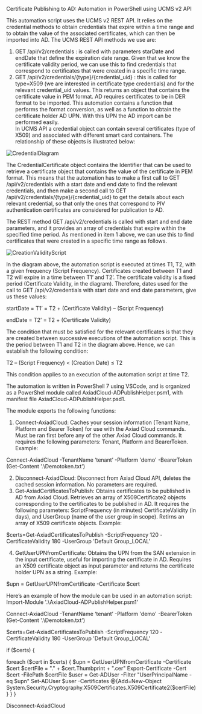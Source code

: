 Certificate Publishing to AD: Automation in PowerShell using UCMS v2 API

This automation script uses the UCMS v2 REST API. It relies on the credential methods to obtain credentials that expire within a time range and to obtain the value of the associated certificates, which can then be imported into AD. The UCMS REST API methods we use are:
1.	GET /api/v2/credentials : is called with parameters starDate and endDate that define the expiration date range. Given that we know the certificate validity period, we can use this to find credentials that correspond to certificates that were created in a specific time range.
2.	GET /api/v2/credentials/{type}/{credential_uid} : this is called for type=X509 (we are interested in certificate type credentials) and for the relevant credential_uid values. This returns an object that contains the certificate value in PEM format. 
AD requires certificates to be in DER format to be imported. This automation contains a function that performs the format conversion, as well as a function to obtain the certificate holder AD UPN. With this UPN the AD import can be performed easily.  
In UCMS API a credential object can contain several certificates (type of X509) and associated with different smart card containers. The relationship of these objects is illustrated below: 

 
![CredentialDiagram](https://github.com/GHmiguel/UcmsADPublish/assets/35546222/56d06da7-c86c-4b06-948d-8a041625b126)

The CredentialCertificate object contains the Identifier that can be used to retrieve a certificate object that contains the value of the certificate in PEM format. This means that the automation has to make a first call to GET /api/v2/credentials with a start date and end date to find the relevant credentials, and then make a second call to GET /api/v2/credentials/{type}/{credential_uid} to get the details about each relevant credential, so that only the ones that correspond to PIV authentication certificates are considered for publication to AD. 

The REST method GET /api/v2/credentials is called with start and end date parameters, and it provides an array of credentials that expire within the specified time period. As mentioned in item 1 above, we can use this to find certificates that were created in a specific time range as follows. 

 ![CreationValidityScript](https://github.com/GHmiguel/UcmsADPublish/assets/35546222/a6316d8e-7f80-4dd4-8260-abf566c04194)


In the diagram above, the automation script is executed at times T1, T2, with a given frequency (Script Frequency). Certificates created between T1 and T2 will expire in a time between T1’ and T2’. The certificate validity is a fixed period (Certificate Validity, in the diagram). Therefore, dates used for the call to GET /api/v2/credentials  with start date and end date parameters, give us these values:

startDate = T1’ = T2 + (Certificate Validity) – (Script Frequency)

endDate = T2’ = T2 + (Certificate Validity)

The condition that must be satisfied for the relevant certificates is that they are created between successive executions of the automation script. This is the period between T1 and T2 in the diagram above. Hence, we can establish the following condition:

T2 – (Script Frequency) < (Creation Date) ≤ T2

This condition applies to an execution of the automation script at time T2.

The automation is written in PowerShell 7 using VSCode, and is organized as a PowerShel module called AxiadCloud-ADPublishHelper.psm1, with manifest file AxiadCloud-ADPublishHelper.psd1.

The module exports the following functions:

1.	Connect-AxiadCloud: Caches your session information (Tenant Name, Platform and Bearer Token) for use with the Axiad Cloud commands. Must be ran first before any of the other Axiad Cloud commands. It requires the following parameters: Tenant, Platform and BearerToken. Example:

Connect-AxiadCloud -TenantName ‘tenant’ -Platform 'demo' -BearerToken (Get-Content '.\Demotoken.txt')

2.	Disconnect-AxiadCloud: Disconnect from Axiad Cloud API, deletes the cached session information. No parameters are required.
3.	Get-AxiadCertificatesToPublish: Obtains certificates to be published in AD from Axiad Cloud. Retrieves an array of X509Certificate2 objects corresponding to the certificates to be published in AD. It requires the following parameters: ScriptFrequency (in minutes)  CertificateValidity (in days), and UserGroup (name of the user group in scope). Retirns an array of X509 certificate objects.  Example: 

$certs=Get-AxiadCertificatesToPublish -ScriptFrequency 120 -CertificateValidity 180 -UserGroup 'Default Group_LOCAL'

4.	GetUserUPNfromCertificate: Obtains the UPN from the SAN extension in the input certificate, useful for importing the certificate in AD. Requires an X509 certificate object as input parameter and returns the certificate holder UPN as a string. Example: 

$upn = GetUserUPNfromCertificate -Certificate $cert

Here’s an example of how the module can be used in an automation script:
Import-Module '.\AxiadCloud-ADPublishHelper.psm1'

Connect-AxiadCloud -TenantName ‘tenant’ -Platform 'demo' -BearerToken (Get-Content '.\Demotoken.txt')

$certs=Get-AxiadCertificatesToPublish -ScriptFrequency 120 -CertificateValidity 180 -UserGroup 'Default Group_LOCAL'

if ($certs) {

foreach ($cert in $certs) { 
    $upn = GetUserUPNfromCertificate -Certificate $cert 
    $certFile = ".\" + $cert.Thumbprint + ".cer"
    Export-Certificate -Cert $cert -FilePath $certFile
    $user = Get-ADUser -Filter "UserPrincipalName -eq $upn"
    Set-ADUser $user -Certificates @{Add=New-Object System.Security.Cryptography.X509Certificates.X509Certificate2($certFile)}
} 
}

Disconnect-AxiadCloud



